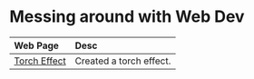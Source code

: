 # Messing around with Web Dev

| Web Page                           | Desc                    |
| :--------------------------------- | :---------------------- |
| [Torch Effect](web_dev/torch.html) | Created a torch effect. |

